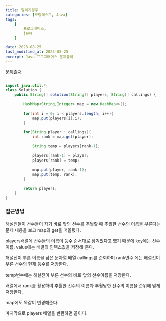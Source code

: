 ```yaml
---
title: 달리기경주
categories: [코딩테스트, Java]
tags:
    [
        프로그래머스,
        java
    ]

date: 2023-08-25
last_modified_at: 2023-08-25
excerpt: Java 프로그래머스 문제풀이
---
```


<a href="https://school.programmers.co.kr/learn/courses/30/lessons/178871">문제출처</a>

```java

import java.util.*;
class Solution {
    public String[] solution(String[] players, String[] callings) {
        
        HashMap<String,Integer> map = new HashMap<>();

        for(int i = 0; i < players.length; i++){
            map.put(players[i],i);
        }
        
        for(String player : callings){
            int rank = map.get(player);
            
            String temp = players[rank-1];
            
            players[rank-1] = player;
            players[rank] = temp;
            
            map.put(player, rank-1);
            map.put(temp, rank);
        }
        
        return players;
    }
}

```

### **접근방법**

해설진들이 선수들이 자기 바로 앞의 선수를 추월할 때 추월한 선수의 이름을 부른다는 문제 내용을 보고 map의 get을 떠올렸다.

players배열에 선수들의 이름이 등수 순서대로 담겨있다고 했기 때문에 key에는 선수이름, value에는 배열의 인덱스값을 저장해 준다.

해설진이 부른 이름을 담은 문자열 배열 callings를 순회하며 rank변수 에는 해설진이 부른 선수의 현재 등수를 저장한다.

temp변수에는 해설진이 부른 선수의 바로 앞의 선수이름을 저장한다.

배열에서 rank를 활용하여 추월한 선수의 이름과 추월당한 선수의 이름을 순위에 맞게 저장한다.

map에도 똑같이 변경해준다.

마지막으로 players 배열을 반환하면 끝이다.

